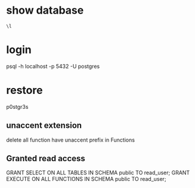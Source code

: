 # show database
`\l`

# login
psql -h localhost -p 5432 -U postgres

# restore

p0stgr3s


## unaccent extension

delete all function have unaccent prefix in Functions

## Granted read access
GRANT SELECT ON ALL TABLES IN SCHEMA public TO read_user;
GRANT EXECUTE ON ALL FUNCTIONS IN SCHEMA public TO read_user;